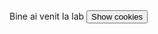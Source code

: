 <script> 
  document.cookie = "session=test GDPR"; 
  document.cookie = "favorite_task=collect Data"; 
  function alertCookie() { alert(document.cookie); } </script>
  <body> Bine ai venit la lab <button onclick="alertCookie()">Show cookies</button> </body>
